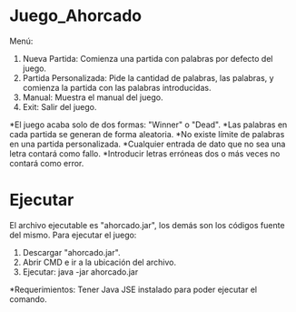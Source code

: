 # Juego_Ahorcado

Menú:
1. Nueva Partida: Comienza una partida con palabras por defecto del juego.
2. Partida Personalizada: Pide la cantidad de palabras, las palabras, y comienza la partida con las palabras introducidas.
3. Manual: Muestra el manual del juego.
4. Exit: Salir del juego.

*El juego acaba solo de dos formas: "Winner" o "Dead".
*Las palabras en cada partida se generan de forma aleatoria.
*No existe límite de palabras en una partida personalizada.
*Cualquier entrada de dato que no sea una letra contará como fallo.
*Introducir letras erróneas dos o más veces no contará como error.

# Ejecutar
El archivo ejecutable es "ahorcado.jar", los demás son los códigos fuente del mismo.
Para ejecutar el juego:
1. Descargar "ahorcado.jar".
2. Abrir CMD e ir a la ubicación del archivo.
3. Ejecutar: java -jar ahorcado.jar

*Requerimientos: Tener Java JSE instalado para poder ejecutar el comando.
